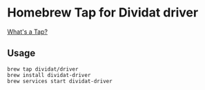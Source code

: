 # Homebrew Tap for Dividat driver

[What's a Tap?](https://docs.brew.sh/Taps)

## Usage

```
brew tap dividat/driver
brew install dividat-driver
brew services start dividat-driver
```

